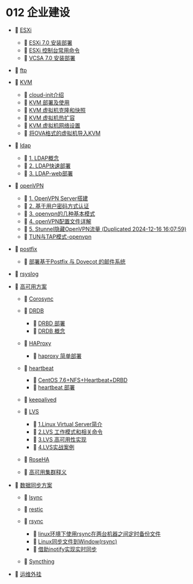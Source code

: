 # 012 企业建设

* 📑 [ESXi](012%20企业建设/ESXi.md)

  * 📄 [ESXi 7.0 安装部署](012%20企业建设/ESXi/ESXi%207.0%20安装部署.md)
  * 📄 [ESXi 控制台常用命令](012%20企业建设/ESXi/ESXi%20控制台常用命令.md)
  * 📄 [VCSA 7.0 安装部署](012%20企业建设/ESXi/VCSA%207.0%20安装部署.md)
* 📄 [ftp](012%20企业建设/ftp.md)
* 📑 [KVM](012%20企业建设/KVM.md)

  * 📄 [cloud-init介绍 ](012%20企业建设/KVM/cloud-init介绍%20.md)
  * 📄 [KVM 部署及使用](012%20企业建设/KVM/KVM%20部署及使用.md)
  * 📄 [KVM 虚拟机克隆和快照](012%20企业建设/KVM/KVM%20虚拟机克隆和快照.md)
  * 📄 [KVM 虚拟机热扩容](012%20企业建设/KVM/KVM%20虚拟机热扩容.md)
  * 📄 [KVM 虚拟机网络设置](012%20企业建设/KVM/KVM%20虚拟机网络设置.md)
  * 📄 [将OVA格式的虚拟机导入KVM](012%20企业建设/KVM/将OVA格式的虚拟机导入KVM.md)
* 📑 [ldap](012%20企业建设/ldap.md)

  * 📄 [1. LDAP概念](012%20企业建设/ldap/1.%20LDAP概念.md)
  * 📄 [2. LDAP快速部署](012%20企业建设/ldap/2.%20LDAP快速部署.md)
  * 📄 [3. LDAP-web部署](012%20企业建设/ldap/3.%20LDAP-web部署.md)
* 📑 [openVPN](012%20企业建设/openVPN.md)

  * 📄 [1. OpenVPN Server搭建](012%20企业建设/openVPN/1.%20OpenVPN%20Server搭建.md)
  * 📄 [2. 基于用户密码方式认证](012%20企业建设/openVPN/2.%20基于用户密码方式认证.md)
  * 📄 [3. openvpn的几种基本模式](012%20企业建设/openVPN/3.%20openvpn的几种基本模式.md)
  * 📄 [4. openVPN配置文件详解](012%20企业建设/openVPN/4.%20openVPN配置文件详解.md)
  * 📄 [5. Stunnel隐藏OpenVPN流量 (Duplicated 2024-12-16 16:07:59)](012%20企业建设/openVPN/5.%20Stunnel隐藏OpenVPN流量%20(Duplicated%202024-12-16%2016_07_59).md)
  * 📄 [TUN与TAP模式-openvpn ](012%20企业建设/openVPN/TUN与TAP模式-openvpn%20.md)
* 📑 [postfix](012%20企业建设/postfix.md)

  * 📄 [部署基于Postfix 与 Dovecot 的邮件系统](012%20企业建设/postfix/部署基于Postfix%20与%20Dovecot%20的邮件系统.md)
* 📄 [rsyslog](012%20企业建设/rsyslog.md)
* 📑 [高可用方案](012%20企业建设/高可用方案.md)

  * 📄 [Corosync](012%20企业建设/高可用方案/Corosync.md)
  * 📑 [DRDB](012%20企业建设/高可用方案/DRDB.md)

    * 📄 [DRBD 部署](012%20企业建设/高可用方案/DRDB/DRBD%20部署.md)
    * 📄 [DRDB 概念](012%20企业建设/高可用方案/DRDB/DRDB%20概念.md)
  * 📑 [HAProxy](012%20企业建设/高可用方案/HAProxy.md)

    * 📄 [haproxy 简单部署](012%20企业建设/高可用方案/HAProxy/haproxy%20简单部署.md)
  * 📑 [heartbeat](012%20企业建设/高可用方案/heartbeat.md)

    * 📄 [CentOS 7.6+NFS+Heartbeat+DRBD](012%20企业建设/高可用方案/heartbeat/CentOS%207.6+NFS+Heartbeat+DRBD.md)
    * 📄 [heartbeat 部署](012%20企业建设/高可用方案/heartbeat/heartbeat%20部署.md)
  * 📄 [keepalived](012%20企业建设/高可用方案/keepalived.md)
  * 📑 [LVS](012%20企业建设/高可用方案/LVS.md)

    * 📄 [1.Linux Virtual Server简介](012%20企业建设/高可用方案/LVS/1.Linux%20Virtual%20Server简介.md)
    * 📄 [2.LVS 工作模式和相关命令](012%20企业建设/高可用方案/LVS/2.LVS%20工作模式和相关命令.md)
    * 📄 [3.LVS 高可用性实现](012%20企业建设/高可用方案/LVS/3.LVS%20高可用性实现.md)
    * 📄 [4.LVS实战案例](012%20企业建设/高可用方案/LVS/4.LVS实战案例.md)
  * 📄 [RoseHA](012%20企业建设/高可用方案/RoseHA.md)
  * 📄 [高可用集群释义](012%20企业建设/高可用方案/高可用集群释义.md)
* 📑 [数据同步方案](012%20企业建设/数据同步方案.md)

  * 📄 [lsync](012%20企业建设/数据同步方案/lsync.md)
  * 📄 [restic](012%20企业建设/数据同步方案/restic.md)
  * 📑 [rsync](012%20企业建设/数据同步方案/rsync.md)

    * 📄 [linux环境下使用rsync在两台机器之间定时备份文件](012%20企业建设/数据同步方案/rsync/linux环境下使用rsync在两台机器之间定时备份文件.md)
    * 📄 [Linux同步文件到Window(rsync)](012%20企业建设/数据同步方案/rsync/Linux同步文件到Window(rsync).md)
    * 📄 [借助inotify实现实时同步](012%20企业建设/数据同步方案/rsync/借助inotify实现实时同步.md)
  * 📄 [Syncthing](012%20企业建设/数据同步方案/Syncthing.md)
* 📄 [运维外挂](012%20企业建设/运维外挂.md)

‍

